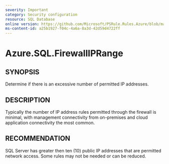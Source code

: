 ```yaml
---
severity: Important
category: Security configuration
resource: SQL Database
online version: https://github.com/Microsoft/PSRule.Rules.Azure/blob/main/docs/rules/en/Azure.SQL.FirewallIPRange.md
ms-content-id: a25b1927-f04c-4a6a-8a3d-42d59d4722ff
---
```


# Azure.SQL.FirewallIPRange

## SYNOPSIS

Determine if there is an excessive number of permitted IP addresses.

## DESCRIPTION

Typically the number of IP address rules permitted through the firewall is minimal, with management connectivity from on-premises and cloud application connectivity the most common.

## RECOMMENDATION

SQL Server has greater then ten (10) public IP addresses that are permitted network access.
Some rules may not be needed or can be reduced.
